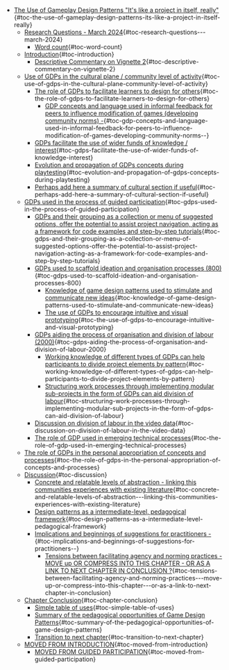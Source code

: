 -   [The Use of Gameplay Design Patterns "It's like a project in itself,
    really"](#the-use-of-gameplay-design-patterns-its-like-a-project-in-itself-really){#toc-the-use-of-gameplay-design-patterns-its-like-a-project-in-itself-really}
    -   [Research Questions - March
        2024](#research-questions---march-2024){#toc-research-questions---march-2024}
        -   [Word count](#word-count){#toc-word-count}
    -   [Introduction](#introduction){#toc-introduction}
        -   [Descriptive Commentary on Vignette
            2](#descriptive-commentary-on-vignette-2){#toc-descriptive-commentary-on-vignette-2}
    -   [Use of GDPs in the cultural plane / community level of
        activity](#use-of-gdps-in-the-cultural-plane-community-level-of-activity){#toc-use-of-gdps-in-the-cultural-plane-community-level-of-activity}
        -   [The role of GDPs to facilitate learners to design for
            others](#the-role-of-gdps-to-facilitate-learners-to-design-for-others){#toc-the-role-of-gdps-to-facilitate-learners-to-design-for-others}
            -   [GDP concepts and language used in informal feedback for
                peers to influence modification of games (developing
                community norms)
                -](#gdp-concepts-and-language-used-in-informal-feedback-for-peers-to-influence-modification-of-games-developing-community-norms--){#toc-gdp-concepts-and-language-used-in-informal-feedback-for-peers-to-influence-modification-of-games-developing-community-norms--}
        -   [GDPs facilitate the use of wider funds of knowledge /
            interest](#gdps-facilitate-the-use-of-wider-funds-of-knowledge-interest){#toc-gdps-facilitate-the-use-of-wider-funds-of-knowledge-interest}
        -   [Evolution and propagation of GDPs concepts during
            playtesting](#evolution-and-propagation-of-gdps-concepts-during-playtesting){#toc-evolution-and-propagation-of-gdps-concepts-during-playtesting}
        -   [Perhaps add here a summary of cultural section if
            useful](#perhaps-add-here-a-summary-of-cultural-section-if-useful){#toc-perhaps-add-here-a-summary-of-cultural-section-if-useful}
    -   [GDPs used in the process of guided
        participation](#gdps-used-in-the-process-of-guided-participation){#toc-gdps-used-in-the-process-of-guided-participation}
        -   [GDPs and their grouping as a collection or menu of
            suggested options, offer the potential to assist project
            navigation, acting as a framework for code examples and
            step-by-step
            tutorials](#gdps-and-their-grouping-as-a-collection-or-menu-of-suggested-options-offer-the-potential-to-assist-project-navigation-acting-as-a-framework-for-code-examples-and-step-by-step-tutorials){#toc-gdps-and-their-grouping-as-a-collection-or-menu-of-suggested-options-offer-the-potential-to-assist-project-navigation-acting-as-a-framework-for-code-examples-and-step-by-step-tutorials}
        -   [GDPs used to scaffold ideation and organisation processes
            (800)](#gdps-used-to-scaffold-ideation-and-organisation-processes-800){#toc-gdps-used-to-scaffold-ideation-and-organisation-processes-800}
            -   [Knowledge of game design patterns used to stimulate and
                communicate new
                ideas](#knowledge-of-game-design-patterns-used-to-stimulate-and-communicate-new-ideas){#toc-knowledge-of-game-design-patterns-used-to-stimulate-and-communicate-new-ideas}
            -   [The use of GDPs to encourage intuitive and visual
                prototyping](#the-use-of-gdps-to-encourage-intuitive-and-visual-prototyping){#toc-the-use-of-gdps-to-encourage-intuitive-and-visual-prototyping}
        -   [GDPs aiding the process of organisation and division of
            labour
            (2000)](#gdps-aiding-the-process-of-organisation-and-division-of-labour-2000){#toc-gdps-aiding-the-process-of-organisation-and-division-of-labour-2000}
            -   [Working knowledge of different types of GDPs can help
                participants to divide project elements by
                pattern](#working-knowledge-of-different-types-of-gdps-can-help-participants-to-divide-project-elements-by-pattern){#toc-working-knowledge-of-different-types-of-gdps-can-help-participants-to-divide-project-elements-by-pattern}
            -   [Structuring work processes through implementing modular
                sub-projects in the form of GDPs can aid division of
                labour](#structuring-work-processes-through-implementing-modular-sub-projects-in-the-form-of-gdps-can-aid-division-of-labour){#toc-structuring-work-processes-through-implementing-modular-sub-projects-in-the-form-of-gdps-can-aid-division-of-labour}
        -   [Discussion on division of labour in the video
            data](#discussion-on-division-of-labour-in-the-video-data){#toc-discussion-on-division-of-labour-in-the-video-data}
        -   [The role of GDP used in emerging technical
            processes](#the-role-of-gdp-used-in-emerging-technical-processes){#toc-the-role-of-gdp-used-in-emerging-technical-processes}
    -   [The role of GDPs in the personal appropriation of concepts and
        processes](#the-role-of-gdps-in-the-personal-appropriation-of-concepts-and-processes){#toc-the-role-of-gdps-in-the-personal-appropriation-of-concepts-and-processes}
    -   [Discussion](#discussion){#toc-discussion}
        -   [Concrete and relatable levels of abstraction - linking this
            communities experiences with existing
            literature](#concrete-and-relatable-levels-of-abstraction---linking-this-communities-experiences-with-existing-literature){#toc-concrete-and-relatable-levels-of-abstraction---linking-this-communities-experiences-with-existing-literature}
        -   [Design patterns as a intermediate-level, pedagogical
            framework](#design-patterns-as-a-intermediate-level-pedagogical-framework){#toc-design-patterns-as-a-intermediate-level-pedagogical-framework}
        -   [Implications and beginnings of suggestions for
            practitioners
            -](#implications-and-beginnings-of-suggestions-for-practitioners--){#toc-implications-and-beginnings-of-suggestions-for-practitioners--}
            -   [Tensions between facilitating agency and norming
                practices - MOVE up OR COMPRESS INTO THIS CHAPTER - OR
                AS A LINK TO NEXT CHAPTER IN CONCLUSION
                ?](#tensions-between-facilitating-agency-and-norming-practices---move-up-or-compress-into-this-chapter---or-as-a-link-to-next-chapter-in-conclusion){#toc-tensions-between-facilitating-agency-and-norming-practices---move-up-or-compress-into-this-chapter---or-as-a-link-to-next-chapter-in-conclusion}
    -   [Chapter
        Conclusion](#chapter-conclusion){#toc-chapter-conclusion}
        -   [Simple table of
            uses](#simple-table-of-uses){#toc-simple-table-of-uses}
        -   [Summary of the pedagogical opportunities of Game Design
            Patterns](#summary-of-the-pedagogical-opportunities-of-game-design-patterns){#toc-summary-of-the-pedagogical-opportunities-of-game-design-patterns}
        -   [Transition to next
            chapter](#transition-to-next-chapter){#toc-transition-to-next-chapter}
    -   [MOVED FROM
        INTRODUCTION](#moved-from-introduction){#toc-moved-from-introduction}
        -   [MOVED FROM GUIDED
            PARTICIPATION](#moved-from-guided-participation){#toc-moved-from-guided-participation}
